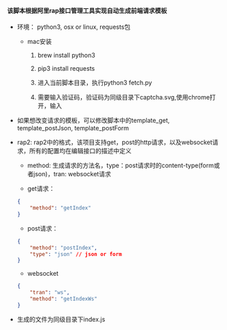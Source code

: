 #### 该脚本根据阿里rap接口管理工具实现自动生成前端请求模板

*  环境： python3, osx or linux, requests包

    * mac安装
         
         1. brew install python3

         2. pip3 install requests

         3. 进入当前脚本目录，执行python3 fetch.py

         4. 需要输入验证码，验证码为同级目录下captcha.svg,使用chrome打开，输入

*  如果想改变请求的模板，可以修改脚本中的template_get, template_postJson, template_postForm

* rap2: rap2中的格式，该项目支持get，post的http请求，以及websocket请求，所有的配置均在编辑接口的描述中定义
    * method: 生成请求的方法名，type：post请求时的content-type(form或者json)，tran: websocket请求

    * get请求：

    ```json
    {
        "method": "getIndex"
    }
    ```

    * post请求：
    ```json
    {
        "method": "postIndex",
        "type": "json" // json or form
    }
    ```

    * websocket
    ```json
    {
        "tran": "ws",
        "method": "getIndexWs"
    }
    ```
* 生成的文件为同级目录下index.js